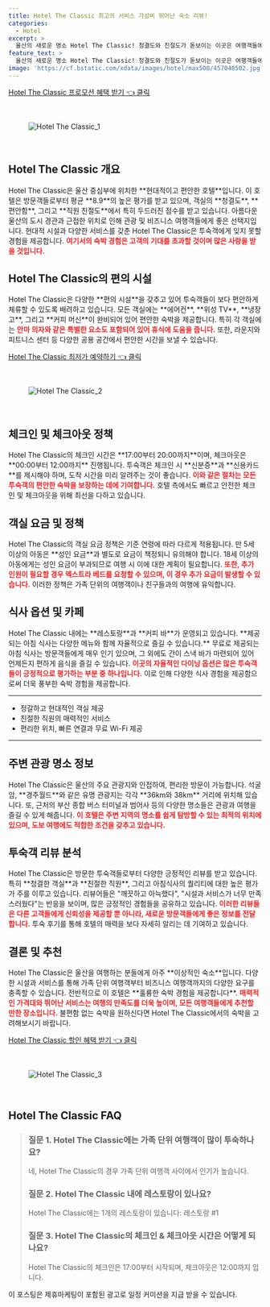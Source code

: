 ```yaml
---
title: Hotel The Classic 최고의 서비스 가성비 뛰어난 숙소 리뷰!
categories:
  - Hotel
excerpt: >
  울산의 새로운 명소 Hotel The Classic! 청결도와 친절도가 돋보이는 이곳은 여행객들에게 알찬 무료 간식과 편안한 객실을 제공합니다. 독특한 위치와 합리적인 가격에 놀라운 숙박 경험을 보장합니다!
feature_text: >
  울산의 새로운 명소 Hotel The Classic! 청결도와 친절도가 돋보이는 이곳은 여행객들에게 알찬 무료 간식과 편안한 객실을 제공합니다. 독특한 위치와 합리적인 가격에 놀라운 숙박 경험을 보장합니다!
image: 'https://cf.bstatic.com/xdata/images/hotel/max500/457048502.jpg?k=7d4e4d41e640399e49d7f5bef7d01162f919d1e5cde852a57d89e49953afcb63&o=&hp=1'
---
```


<p><a class="modoo-button" href="https://tinyurl.com/2aovjeoa" rel="nofollow noopener">Hotel The Classic 프로모션 혜택 받기 👈 클릭</a></p><br/>
<figure class="image"><img alt="Hotel The Classic_1" src="https://cf.bstatic.com/xdata/images/hotel/max1024x768/456984190.jpg?k=18f3eb4d707cda4a591efacf91dc260f121c00bd81e34023c58ee4ff8a71ffc0&amp;o=&amp;hp=1"/></figure><br/>

<h2 id="Hotel_The_Classic_Overview">Hotel The Classic 개요</h2>
<p>Hotel The Classic은 울산 중심부에 위치한 **현대적이고 편안한 호텔**입니다. 이 호텔은 방문객들로부터 평균 **8.9**의 높은 평가를 받고 있으며, 객실의 **청결도**, **편안함**, 그리고 **직원 친절도**에서 특히 두드러진 점수를 받고 있습니다. 아름다운 울산의 도시 경관과 근접한 위치로 인해 관광 및 비즈니스 여행객들에게 좋은 선택지입니다. 현대적 시설과 다양한 서비스를 갖춘 Hotel The Classic은 투숙객에게 잊지 못할 경험을 제공합니다. <b><span style="color: #ee2323;">여기서의 숙박 경험은 고객의 기대를 초과할 것이며 많은 사랑을 받을 것입니다.</span></b></p>
<h2 id="Hotel_The_Classic_Amenities">Hotel The Classic의 편의 시설</h2>
<p>Hotel The Classic은 다양한 **편의 시설**을 갖추고 있어 투숙객들이 보다 편안하게 체류할 수 있도록 배려하고 있습니다. 모든 객실에는 **에어컨**, **위성 TV**, **냉장고**, 그리고 **커피 머신**이 완비되어 있어 편안한 숙박을 제공합니다. 특히 각 객실에는 <b><span style="color: #ee2323;">안마 의자와 같은 특별한 요소도 포함되어 있어 휴식에 도움을 줍니다.</span></b> 또한, 라운지와 피트니스 센터 등 다양한 공용 공간에서 편안한 시간을 보낼 수 있습니다.</p>
<p><a class="modoo-button" href="https://tinyurl.com/2aovjeoa" rel="nofollow noopener">Hotel The Classic 최저가 예약하기 👈 클릭</a></p><br/>
<figure class="image"><img alt="Hotel The Classic_2" src="https://cf.bstatic.com/xdata/images/hotel/max500/457048502.jpg?k=7d4e4d41e640399e49d7f5bef7d01162f919d1e5cde852a57d89e49953afcb63&amp;o=&amp;hp=1"/></figure><br/>
<h2 id="Check_In_Out_Policy">체크인 및 체크아웃 정책</h2>
<p>Hotel The Classic의 체크인 시간은 **17:00부터 20:00까지**이며, 체크아웃은 **00:00부터 12:00까지** 진행됩니다. 투숙객은 체크인 시 **신분증**과 **신용카드**를 제시해야 하며, 도착 시간을 미리 알려주는 것이 좋습니다. <b><span style="color: #ee2323;">이와 같은 절차는 모든 투숙객의 편안한 숙박을 보장하는 데에 기여합니다.</span></b> 호텔 측에서도 빠르고 안전한 체크인 및 체크아웃을 위해 최선을 다하고 있습니다.</p>
<h2 id="Room_Policies">객실 요금 및 정책</h2>
<p>Hotel The Classic의 객실 요금 정책은 기준 연령에 따라 다르게 적용됩니다. 만 5세 이상의 아동은 **성인 요금**과 별도로 요금이 책정되니 유의해야 합니다. 18세 이상의 아동에게는 성인 요금이 부과되므로 여행 시 이에 대한 계획이 필요합니다. <b><span style="color: #ee2323;">또한, 추가 인원이 필요할 경우 엑스트라 베드를 요청할 수 있으며, 이 경우 추가 요금이 발생할 수 있습니다.</span></b> 이러한 정책은 가족 단위의 여행객이나 친구들과의 여행에 유익합니다.</p>
<h2 id="Dining_Options">식사 옵션 및 카페</h2>
<p>Hotel The Classic 내에는 **레스토랑**과 **커피 바**가 운영되고 있습니다. **제공되는 아침 식사는 다양한 메뉴와 함께 자율적으로 즐길 수 있습니다.** 무료로 제공되는 아침 식사는 방문객들에게 매우 인기 있으며, 그 외에도 간이 스낵 바가 마련되어 있어 언제든지 편하게 음식을 즐길 수 있습니다. <b><span style="color: #ee2323;">이곳의 자율적인 다이닝 옵션은 많은 투숙객들이 긍정적으로 평가하는 부분 중 하나입니다.</span></b> 이로 인해 다양한 식사 경험을 제공함으로써 더욱 풍부한 숙박 경험을 제공합니다.</p>
<hr/>
<ul>
<li>정갈하고 현대적인 객실 제공</li>
<li>친절한 직원의 매력적인 서비스</li>
<li>편리한 위치, 빠른 연결과 무료 Wi-Fi 제공</li>
</ul>
<hr/>
<h2 id="Nearby_Attractions">주변 관광 명소 정보</h2>
<p>Hotel The Classic은 울산의 주요 관광지와 인접하여, 편리한 방문이 가능합니다. 석굴암, **경주월드**와 같은 유명 관광지는 각각 **36km와 38km** 거리에 위치해 있습니다. 또, 근처의 부산 종합 버스 터미널과 범어사 등의 다양한 명소들은 관광과 여행을 즐길 수 있게 해줍니다. <b><span style="color: #ee2323;">이 호텔은 주변 지역의 명소를 쉽게 탐방할 수 있는 최적의 위치에 있으며, 도보 여행에도 적합한 조건을 갖추고 있습니다.</span></b></p>
<h2 id="Guest_Reviews">투숙객 리뷰 분석</h2>
<p>Hotel The Classic은 방문한 투숙객들로부터 다양한 긍정적인 리뷰를 받고 있습니다. 특히 **청결한 객실**과 **친절한 직원**, 그리고 아침식사의 퀄리티에 대한 높은 평가가 주를 이루고 있습니다. 리뷰어들은 "깨끗하고 아늑했다", "시설과 서비스가 너무 만족스러웠다"는 반응을 보이며, 많은 긍정적인 경험들을 공유하고 있습니다. <b><span style="color: #ee2323;">이러한 리뷰들은 다른 고객들에게 신뢰성을 제공할 뿐 아니라, 새로운 방문객들에게 좋은 정보를 전달합니다.</span></b> 투숙 후기를 통해 호텔의 매력을 보다 자세히 알리는 데 기여하고 있습니다.</p>
<h2 id="Conclusion">결론 및 추천</h2>
<p>Hotel The Classic은 울산을 여행하는 분들에게 아주 **이상적인 숙소**입니다. 다양한 시설과 서비스를 통해 가족 단위 여행객부터 비즈니스 여행객까지의 다양한 요구를 충족할 수 있습니다. 전반적으로 이 호텔은 **훌륭한 숙박 경험을 제공합니다**. <b><span style="color: #ee2323;">매력적인 가격대와 뛰어난 서비스는 여행의 만족도를 더욱 높이며, 모든 여행객들에게 추천할 만한 장소입니다.</span></b> 불편함 없는 숙박을 원하신다면 Hotel The Classic에서의 숙박을 고려해보시기 바랍니다.</p>

<p><a class="modoo-button" href="https://tinyurl.com/2aovjeoa" rel="nofollow noopener">Hotel The Classic 할인 혜택 받기 👈 클릭</a></p><br>

<figure class="image"><img src="https://cf.bstatic.com/xdata/images/hotel/max500/457048674.jpg?k=8b67e97c332fbb4a1aaf81be0f9d645b42fc5656a7eea7570915780a0815e420&o=&hp=1" alt="Hotel The Classic_3"></figure><br>
<h2 id="Hotel The Classic_FAQ">Hotel The Classic FAQ</h2>
<div itemscope="" itemtype="https://schema.org/FAQPage"> 
<blockquote> 
<div itemscope="" itemprop="mainEntity" itemtype="https://schema.org/Question"> 
<h3 id="질문_1" itemprop="name">질문 1. Hotel The Classic에는 가족 단위 여행객이 많이 투숙하나요?</h3> 
<div itemscope="" itemprop="acceptedAnswer" itemtype="https://schema.org/Answer"> 
<span itemprop="text"> 
<p>네, Hotel The Classic의 경우 가족 단위 여행객 사이에서 인기가 높습니다.</p> 
</span> 
</div> 
</div> 

<div itemscope="" itemprop="mainEntity" itemtype="https://schema.org/Question"> 
<h3 id="질문_2" itemprop="name">질문 2. Hotel The Classic 내에 레스토랑이 있나요?</h3> 
<div itemscope="" itemprop="acceptedAnswer" itemtype="https://schema.org/Answer"> 
<span itemprop="text"> 
<p>Hotel The Classic에는 1개의 레스토랑이 있습니다: 레스토랑 #1</p> 
</span> 
</div> 
</div> 

<div itemscope="" itemprop="mainEntity" itemtype="https://schema.org/Question"> 
<h3 id="질문_3" itemprop="name">질문 3. Hotel The Classic의 체크인 & 체크아웃 시간은 어떻게 되나요?</h3> 
<div itemscope="" itemprop="acceptedAnswer" itemtype="https://schema.org/Answer"> 
<span itemprop="text"> 
<p>Hotel The Classic의 체크인은 17:00부터 시작되며, 체크아웃은 12:00까지 입니다.</p> 
</span> 
</div> 
</div> 
</blockquote> 
</div><p>이 포스팅은 제휴마케팅이 포함된 광고로 일정 커미션을 지급 받을 수 있습니다.</p>

